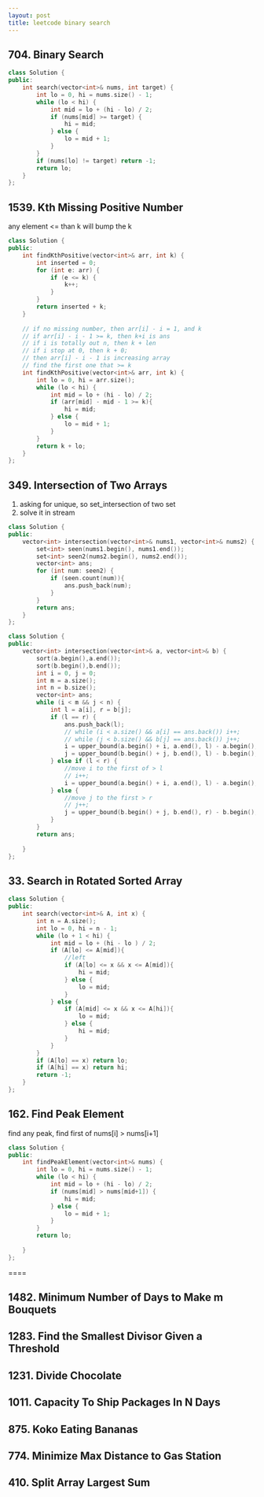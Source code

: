 ```yaml
---
layout: post
title: leetcode binary search
---
```



## 704. Binary Search

```cpp
class Solution {
public:
    int search(vector<int>& nums, int target) {
        int lo = 0, hi = nums.size() - 1;
        while (lo < hi) {
            int mid = lo + (hi - lo) / 2;
            if (nums[mid] >= target) {
                hi = mid;
            } else {
                lo = mid + 1;
            }
        }
        if (nums[lo] != target) return -1;
        return lo;
    }
};
```

## 1539. Kth Missing Positive Number
any element <= than k will bump the k

```cpp
class Solution {
public:
    int findKthPositive(vector<int>& arr, int k) {
        int inserted = 0;
        for (int e: arr) {
            if (e <= k) {
                k++;
            }
        }
        return inserted + k;
    }
    
    // if no missing number, then arr[i] - i = 1, and k 
    // if arr[i] - i - 1 >= k, then k+i is ans
    // if i is totally out n, then k + len
    // if i stop at 0, then k + 0;
    // then arr[i] - i - 1 is increasing array
    // find the first one that >= k
    int findKthPositive(vector<int>& arr, int k) {
        int lo = 0, hi = arr.size();
        while (lo < hi) {
            int mid = lo + (hi - lo) / 2;
            if (arr[mid] - mid - 1 >= k){
                hi = mid;
            } else {
                lo = mid + 1;
            }
        }
        return k + lo;
    }
};
```

## 349. Intersection of Two Arrays

1. asking for unique, so set_intersection of two set
2. solve it in stream

```cpp
class Solution {
public:
    vector<int> intersection(vector<int>& nums1, vector<int>& nums2) {
        set<int> seen(nums1.begin(), nums1.end());
        set<int> seen2(nums2.begin(), nums2.end());
        vector<int> ans;
        for (int num: seen2) {
            if (seen.count(num)){
                ans.push_back(num);
            }
        }
        return ans;
    }
};

class Solution {
public:
    vector<int> intersection(vector<int>& a, vector<int>& b) {
        sort(a.begin(),a.end());
        sort(b.begin(),b.end());
        int i = 0, j = 0;
        int m = a.size();
        int n = b.size();
        vector<int> ans;
        while (i < m && j < n) {
            int l = a[i], r = b[j];
            if (l == r) {
                ans.push_back(l);
                // while (i < a.size() && a[i] == ans.back()) i++;
                // while (j < b.size() && b[j] == ans.back()) j++;
                i = upper_bound(a.begin() + i, a.end(), l) - a.begin();
                j = upper_bound(b.begin() + j, b.end(), l) - b.begin();
            } else if (l < r) {
                //move i to the first of > l
                // i++;
                i = upper_bound(a.begin() + i, a.end(), l) - a.begin();
            } else {
                //move j to the first > r
                // j++;
                j = upper_bound(b.begin() + j, b.end(), r) - b.begin();
            }
        }
        return ans;
        
    }
};
```

## 33. Search in Rotated Sorted Array

```cpp
class Solution {
public:
    int search(vector<int>& A, int x) {
        int n = A.size();
        int lo = 0, hi = n - 1;
        while (lo + 1 < hi) {
            int mid = lo + (hi - lo ) / 2;
            if (A[lo] <= A[mid]){
                //left
                if (A[lo] <= x && x <= A[mid]){
                    hi = mid;
                } else {
                    lo = mid;
                }
            } else {
                if (A[mid] <= x && x <= A[hi]){
                    lo = mid;
                } else {
                    hi = mid;
                }
            }
        }
        if (A[lo] == x) return lo;
        if (A[hi] == x) return hi;
        return -1;
    }
};
```

## 162. Find Peak Element

find any peak, find first of nums[i] > nums[i+1]

```cpp
class Solution {
public:
    int findPeakElement(vector<int>& nums) {
        int lo = 0, hi = nums.size() - 1;
        while (lo < hi) {
            int mid = lo + (hi - lo) / 2;
            if (nums[mid] > nums[mid+1]) {
                hi = mid;
            } else {
                lo = mid + 1;
            }
        }
        return lo;
        
    }
};
```
====

## 1482. Minimum Number of Days to Make m Bouquets
## 1283. Find the Smallest Divisor Given a Threshold
## 1231. Divide Chocolate
## 1011. Capacity To Ship Packages In N Days
## 875. Koko Eating Bananas
## 774. Minimize Max Distance to Gas Station
## 410. Split Array Largest Sum

